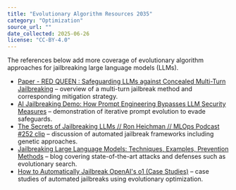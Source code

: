 ```yaml
---
title: "Evolutionary Algorithm Resources 2035"
category: "Optimization"
source_url: ""
date_collected: 2025-06-26
license: "CC-BY-4.0"
---
```


The references below add more coverage of evolutionary algorithm approaches for jailbreaking large language models (LLMs).

- [Paper - RED QUEEN : Safeguarding LLMs against Concealed Multi-Turn Jailbreaking](https://www.youtube.com/watch?v=5y-xPiqrToo) – overview of a multi-turn jailbreak method and corresponding mitigation strategy.
- [AI Jailbreaking Demo: How Prompt Engineering Bypasses LLM Security Measures](https://www.youtube.com/watch?v=F_KychntktU) – demonstration of iterative prompt evolution to evade safeguards.
- [The Secrets of Jailbreaking LLMs // Ron Heichman // MLOps Podcast #252 clip](https://www.youtube.com/watch?v=RgL3NwOE64M) – discussion of automated jailbreak frameworks including genetic approaches.
- [Jailbreaking Large Language Models: Techniques, Examples, Prevention Methods](https://www.lakera.ai/blog/jailbreaking-large-language-models-guide) – blog covering state-of-the-art attacks and defenses such as evolutionary search.
- [How to Automatically Jailbreak OpenAI's o1 (Case Studies)](https://artificialintelligencemadesimple.substack.com/p/how-to-automatically-jailbreak-openais) – case studies of automated jailbreaks using evolutionary optimization.
